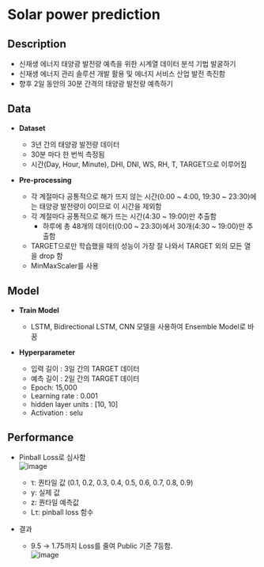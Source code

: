 # Solar power prediction
## Description
  * 신재생 에너지 태양광 발전량 예측을 위한 시계열 데이터 분석 기법 발굴하기
  * 신재생 에너지 관리 솔루션 개발 활용 및 에너지 서비스 산업 발전 촉진함
  * 향후 2일 동안의 30분 간격의 태양광 발전량 예측하기

## Data
* **Dataset**
  * 3년 간의 태양광 발전량 데이터
  * 30분 마다 한 번씩 측정됨
  * 시간(Day, Hour, Minute), DHI, DNI, WS, RH, T, TARGET으로 이루어짐

* **Pre-processing**
  * 각 계절마다 공통적으로 해가 뜨지 않는 시간(0:00 ~ 4:00, 19:30 ~ 23:30)에는 태양광 발전량이 0이므로 이 시간을 제외함
  * 각 계절마다 공통적으로 해가 뜨는 시간(4:30 ~ 19:00)만 추출함
    * 하루에 총 48개의 데이터(0:00 ~ 23:30)에서 30개(4:30 ~ 19:00)만 추출함
  * TARGET으로만 학습했을 때의 성능이 가장 잘 나와서 TARGET 외의 모든 열을 drop 함
  * MinMaxScaler를 사용


## Model
* **Train Model**
  * LSTM, Bidirectional LSTM, CNN 모델을 사용하여 Ensemble Model로 바꿈

* **Hyperparameter**
  * 입력 길이 : 3일 간의 TARGET 데이터
  * 예측 길이 : 2일 간의 TARGET 데이터
  * Epoch: 15,000
  * Learning rate : 0.001
  * hidden layer units : [10, 10]
  * Activation : selu


## Performance
* Pinball Loss로 심사함 <br> 
  ![image](https://github.com/Silinu1016/Competition/assets/97217295/ea360ddd-c6d2-4844-9bde-4e0dfa8278a5)
  * τ: 퀀타일 값 (0.1, 0.2, 0.3, 0.4, 0.5, 0.6, 0.7, 0.8, 0.9)
  * y: 실제 값
  * z: 퀀타일 예측값
  * Lτ: pinball loss 함수

* 결과
  * 9.5 → 1.75까지 Loss를 줄여 Public 기준 7등함. <br> 
  ![image](https://github.com/Silinu1016/Competition/assets/97217295/0a55b60d-8023-4960-8ca7-2c67e0674e84)

